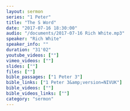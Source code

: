 ```yaml
---
layout: sermon
series: "1 Peter"
title: "The S Word"
date: "2017-07-16 18:30:00"
audio: "/documents/2017-07-16 Rich White.mp3"
speaker: "Rich White"
speaker_info: ""
duration: "31'02"
youtube_videos: [""]
vimeo_videos: [""]
slides: [""]
files: [""]
bible_passages: ["1 Peter 3"]
bible_links: ["1 Peter 3&amp;version=NIVUK"]
bible_videos: [""]
bible_videos_links: [""]
category: "sermon"
---
```


